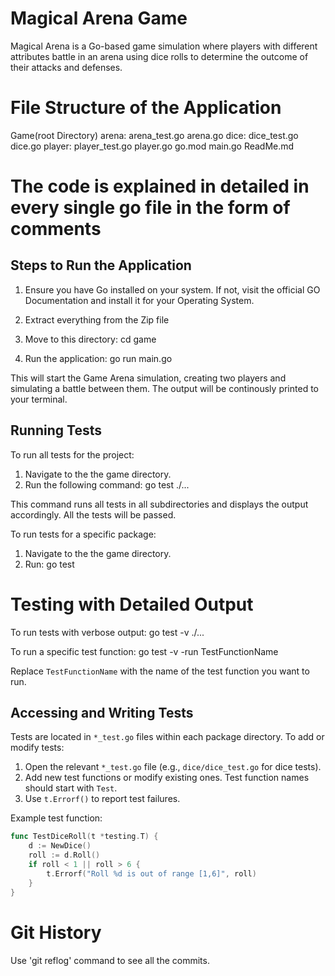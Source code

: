 # Magical Arena Game

Magical Arena is a Go-based game simulation where players with different attributes battle in an arena using dice rolls to determine the outcome of their attacks and defenses.

# File Structure of the Application

Game(root Directory)
    arena:
        arena_test.go
        arena.go
    dice:
        dice_test.go
        dice.go
    player:
        player_test.go
        player.go
    go.mod
    main.go
ReadMe.md

# The code is explained in detailed in every single go file in the form of comments

## Steps to Run the Application

1. Ensure you have Go installed on your system. If not, visit the official GO Documentation and install it for your Operating System.

2. Extract everything from the Zip file 

2. Move to this directory: cd game

3. Run the application: go run main.go

This will start the Game Arena simulation, creating two players and simulating a battle between them. The output will be continously printed to your terminal. 

## Running Tests

To run all tests for the project:

1. Navigate to the the game directory. 
2. Run the following command: go test ./... 


This command runs all tests in all subdirectories and displays the output accordingly. All the tests will be passed. 

To run tests for a specific package:

1. Navigate to the the game directory.
2. Run: go test

# Testing with Detailed Output
To run tests with verbose output: go test -v ./...

To run a specific test function: go test -v -run TestFunctionName

Replace `TestFunctionName` with the name of the test function you want to run.

## Accessing and Writing Tests

Tests are located in `*_test.go` files within each package directory. To add or modify tests:

1. Open the relevant `*_test.go` file (e.g., `dice/dice_test.go` for dice tests).
2. Add new test functions or modify existing ones. Test function names should start with `Test`.
3. Use `t.Errorf()` to report test failures.

Example test function:

```go
func TestDiceRoll(t *testing.T) {
    d := NewDice()
    roll := d.Roll()
    if roll < 1 || roll > 6 {
        t.Errorf("Roll %d is out of range [1,6]", roll)
    }
}
```

# Git History
Use 'git reflog' command to see all the commits.


